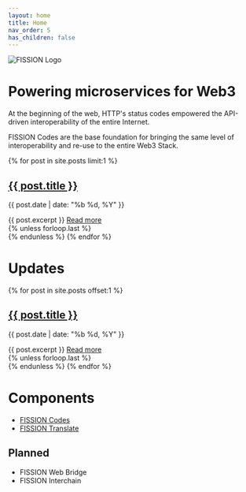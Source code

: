```yaml
---
layout: home
title: Home
nav_order: 5
has_children: false
---
```


![FISSION Logo](https://s3-ca-central-1.amazonaws.com/images.spade.builders/uploads/upload_55c7620948a74acb1228d308491e3439.png)

# Powering microservices for Web3

At the beginning of the web, HTTP's status codes empowered the API-driven interoperability of the entire Internet.

FISSION Codes are the base foundation for bringing the same level of interoperability and re-use to the entire Web3 Stack.

{% for post in site.posts limit:1 %}
  <article style="border: 1px black; background: cream">
    <div class="article-head">
	    <h2 class="title"><a href="/{{ post.url }}/">{{ post.title }}</a></h2>
			  <p class="date">{{ post.date | date: "%b %d, %Y" }}</p>
		</div>
		<div class="article-content">
		{{ post.excerpt }}
		<a href="/{{ post.url }}/" class="readmore">Read more</a>
		</div>
	</article>
  {% unless forloop.last %}<div class="separater"></div>{% endunless %}
{% endfor %}

# Updates

{% for post in site.posts offset:1 %}
  <article>
    <div class="article-head">
	    <h2 class="title"><a href="/{{ post.url }}/">{{ post.title }}</a></h2>
			  <p class="date">{{ post.date | date: "%b %d, %Y" }}</p>
		</div>
		<div class="article-content">
		{{ post.excerpt }}
		<a href="/{{ post.url }}/" class="readmore">Read more</a>
		</div>
	</article>
  {% unless forloop.last %}<div class="separater"></div>{% endunless %}
{% endfor %}

# Components

* [FISSION Codes](/fission-codes/)
* [FISSION Translate](/fission-translate)

## Planned

* FISSION Web Bridge
* FISSION Interchain